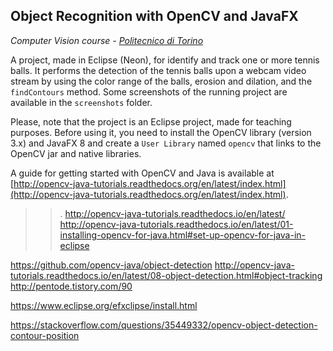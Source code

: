 ## Object Recognition with OpenCV and JavaFX

*Computer Vision course - [Politecnico di Torino](http://www.polito.it)*

A project, made in Eclipse (Neon), for identify and track one or more tennis balls. It performs the detection of the tennis balls upon a webcam video stream by using the color range of the balls, erosion and dilation, and the `findContours` method. Some screenshots of the running project are available in the `screenshots` folder.

Please, note that the project is an Eclipse project, made for teaching purposes. Before using it, you need to install the OpenCV library (version 3.x) and JavaFX 8 and create a `User Library` named `opencv` that links to the OpenCV jar and native libraries.

A guide for getting started with OpenCV and Java is available at [http://opencv-java-tutorials.readthedocs.org/en/latest/index.html](http://opencv-java-tutorials.readthedocs.org/en/latest/index.html).


>>.
http://opencv-java-tutorials.readthedocs.io/en/latest/
http://opencv-java-tutorials.readthedocs.io/en/latest/01-installing-opencv-for-java.html#set-up-opencv-for-java-in-eclipse

https://github.com/opencv-java/object-detection
http://opencv-java-tutorials.readthedocs.io/en/latest/08-object-detection.html#object-tracking
http://pentode.tistory.com/90

https://www.eclipse.org/efxclipse/install.html

https://stackoverflow.com/questions/35449332/opencv-object-detection-contour-position
